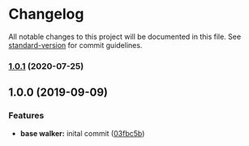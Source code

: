 # Changelog

All notable changes to this project will be documented in this file. See [standard-version](https://github.com/conventional-changelog/standard-version) for commit guidelines.

### [1.0.1](https://github.com/webark/broccoli-tree-walker/compare/v1.0.0...v1.0.1) (2020-07-25)

## 1.0.0 (2019-09-09)


### Features

* **base walker:** inital commit ([03fbc5b](https://github.com/webark/broccoli-tree-walker/commit/03fbc5b))

